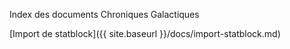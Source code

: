 Index des documents Chroniques Galactiques

[Import de statblock]({{ site.baseurl }}/docs/import-statblock.md)
